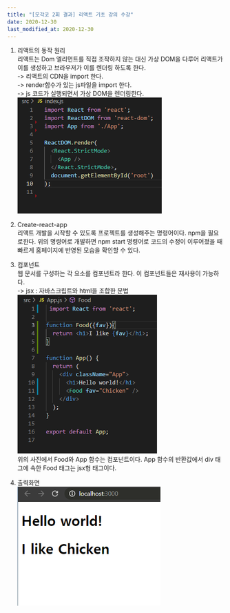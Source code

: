 ```yaml
---
title: "[모각코 2회 결과] 리액트 기초 강의 수강"
date: 2020-12-30
last_modified_at: 2020-12-30
---
```

1. 리액트의 동작 원리  
리액트는 Dom 엘리먼트를 직접 조작하지 않는 대신 가상 DOM을 다루어 리액트가 이를 생성하고 브라우저가 이를 렌더링 하도록 한다.  
 -> 리액트의 CDN을 import 한다.  
 -> render함수가 있는 js파일을 import 한다.  
 -> js 코드가 실행되면서 가상 DOM을 렌더링한다.  
 ![/images/201230/indexjs.png](/images/201230/indexjs.png)  
2. Create-react-app  
리액트 개발을 시작할 수 있도록 프로젝트를 생성해주는 명령어이다. npm을 필요로한다. 위의 명령어로 개발하면 npm start 명령어로 코드의 수정이 이루어졌을 때 빠르게 홈페이지에 반영된 모습을 확인할 수 있다.  
3. 컴포넌트  
웹 문서를 구성하는 각 요소를 컴포넌트라 한다. 이 컴포넌트들은 재사용이 가능하다.  
 -> jsx : 자바스크립트와 html을 조합한 문법  
 ![/images/201230/appjs.png](/images/201230/appjs.png)  
 위의 사진에서 Food와 App 함수는 컴포넌트이다. App 함수의 반환값에서 div 태그에 속한 Food 태그는 jsx형 태그이다.  

4. 출력화면  
![/images/201230/html.png](/images/201230/html.png)  